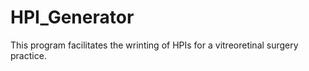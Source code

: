 # HPI_Generator
This program facilitates the wrinting of HPIs for a vitreoretinal surgery practice.

